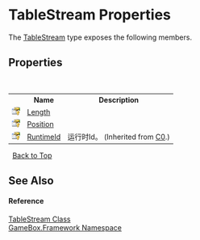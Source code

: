 # TableStream Properties
 

The <a href="5ec50ed6-73fc-bb4a-e4a9-86bdd81ee9e9">TableStream</a> type exposes the following members.


## Properties
&nbsp;<table><tr><th></th><th>Name</th><th>Description</th></tr><tr><td>![Protected property](media/protproperty.gif "Protected property")</td><td><a href="7443769e-16af-219c-76d9-d9d83e207971">Length</a></td><td></td></tr><tr><td>![Protected property](media/protproperty.gif "Protected property")</td><td><a href="c47f24bb-1b3b-7862-b4cc-72ae81d1718f">Position</a></td><td></td></tr><tr><td>![Protected property](media/protproperty.gif "Protected property")</td><td><a href="35a6b71d-4892-8afd-9fca-637d1e3d06a8">RuntimeId</a></td><td>
运行时Id。
 (Inherited from <a href="2f732106-c1d3-cfc7-e9bd-96254f667f0a">C0</a>.)</td></tr></table>&nbsp;
<a href="#tablestream-properties">Back to Top</a>

## See Also


#### Reference
<a href="5ec50ed6-73fc-bb4a-e4a9-86bdd81ee9e9">TableStream Class</a><br /><a href="a8957fe6-9cc0-3a6d-cd5c-a2a246efee1e">GameBox.Framework Namespace</a><br />
